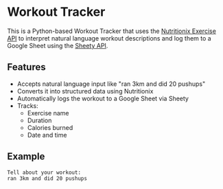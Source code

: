 # Workout Tracker

This is a Python-based Workout Tracker that uses the [Nutritionix Exercise API](https://www.nutritionix.com/business/api) to interpret natural language workout descriptions and log them to a Google Sheet using the [Sheety API](https://sheety.co/).

## Features

- Accepts natural language input like "ran 3km and did 20 pushups"
- Converts it into structured data using Nutritionix
- Automatically logs the workout to a Google Sheet via Sheety
- Tracks:
  - Exercise name
  - Duration
  - Calories burned
  - Date and time

## Example

```bash
Tell about your workout:
ran 3km and did 20 pushups
